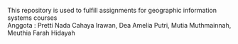 This repository is used to fulfill assignments for geographic information systems courses<br>
Anggota : Pretti Nada Cahaya Irawan, Dea Amelia Putri, Mutia Muthmainnah, Meuthia Farah Hidayah
